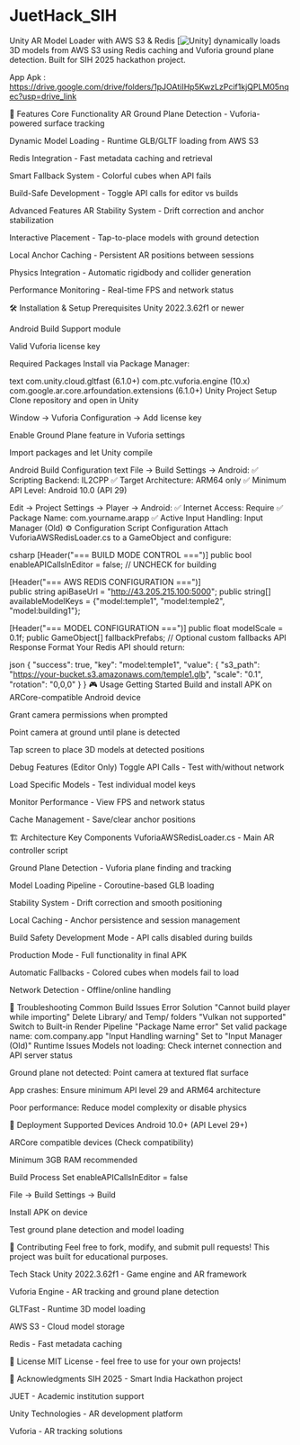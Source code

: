 # JuetHack_SIH
Unity AR Model Loader with AWS S3 & Redis
[![Unity](https://img.shields.io/badge/Unity-2022.3.62f1-black?ps://img.shields.io![Android](https://img.shields.io/badge/Platform-Android-green?logo=t))] dynamically loads 3D models from AWS S3 using Redis caching and Vuforia ground plane detection. Built for SIH 2025 hackathon project.

App Apk : https://drive.google.com/drive/folders/1pJOAtiIHp5KwzLzPcif1kjQPLM05nqec?usp=drive_link

🚀 Features
Core Functionality
AR Ground Plane Detection - Vuforia-powered surface tracking

Dynamic Model Loading - Runtime GLB/GLTF loading from AWS S3

Redis Integration - Fast metadata caching and retrieval

Smart Fallback System - Colorful cubes when API fails

Build-Safe Development - Toggle API calls for editor vs builds

Advanced Features
AR Stability System - Drift correction and anchor stabilization

Interactive Placement - Tap-to-place models with ground detection

Local Anchor Caching - Persistent AR positions between sessions

Physics Integration - Automatic rigidbody and collider generation

Performance Monitoring - Real-time FPS and network status

🛠 Installation & Setup
Prerequisites
Unity 2022.3.62f1 or newer

Android Build Support module

Valid Vuforia license key

Required Packages
Install via Package Manager:

text
com.unity.cloud.gltfast (6.1.0+)
com.ptc.vuforia.engine (10.x)  
com.google.ar.core.arfoundation.extensions (6.1.0+)
Unity Project Setup
Clone repository and open in Unity

Window → Vuforia Configuration → Add license key

Enable Ground Plane feature in Vuforia settings

Import packages and let Unity compile

Android Build Configuration
text
File → Build Settings → Android:
✅ Scripting Backend: IL2CPP
✅ Target Architecture: ARM64 only
✅ Minimum API Level: Android 10.0 (API 29)

Edit → Project Settings → Player → Android:
✅ Internet Access: Require
✅ Package Name: com.yourname.arapp
✅ Active Input Handling: Input Manager (Old)
⚙️ Configuration
Script Configuration
Attach VuforiaAWSRedisLoader.cs to a GameObject and configure:

csharp
[Header("=== BUILD MODE CONTROL ===")]
public bool enableAPICallsInEditor = false; // UNCHECK for building

[Header("=== AWS REDIS CONFIGURATION ===")]  
public string apiBaseUrl = "http://43.205.215.100:5000";
public string[] availableModelKeys = {"model:temple1", "model:temple2", "model:building1"};

[Header("=== MODEL CONFIGURATION ===")]
public float modelScale = 0.1f;
public GameObject[] fallbackPrefabs; // Optional custom fallbacks
API Response Format
Your Redis API should return:

json
{
  "success": true,
  "key": "model:temple1", 
  "value": {
    "s3_path": "https://your-bucket.s3.amazonaws.com/temple1.glb",
    "scale": "0.1",
    "rotation": "0,0,0"
  }
}
🎮 Usage
Getting Started
Build and install APK on ARCore-compatible Android device

Grant camera permissions when prompted

Point camera at ground until plane is detected

Tap screen to place 3D models at detected positions

Debug Features (Editor Only)
Toggle API Calls - Test with/without network

Load Specific Models - Test individual model keys

Monitor Performance - View FPS and network status

Cache Management - Save/clear anchor positions

🏗 Architecture
Key Components
VuforiaAWSRedisLoader.cs - Main AR controller script

Ground Plane Detection - Vuforia plane finding and tracking

Model Loading Pipeline - Coroutine-based GLB loading

Stability System - Drift correction and smooth positioning

Local Caching - Anchor persistence and session management

Build Safety
Development Mode - API calls disabled during builds

Production Mode - Full functionality in final APK

Automatic Fallbacks - Colored cubes when models fail to load

Network Detection - Offline/online handling

🔧 Troubleshooting
Common Build Issues
Error	Solution
"Cannot build player while importing"	Delete Library/ and Temp/ folders
"Vulkan not supported"	Switch to Built-in Render Pipeline
"Package Name error"	Set valid package name: com.company.app
"Input Handling warning"	Set to "Input Manager (Old)"
Runtime Issues
Models not loading: Check internet connection and API server status

Ground plane not detected: Point camera at textured flat surface

App crashes: Ensure minimum API level 29 and ARM64 architecture

Poor performance: Reduce model complexity or disable physics

📱 Deployment
Supported Devices
Android 10.0+ (API Level 29+)

ARCore compatible devices (Check compatibility)

Minimum 3GB RAM recommended

Build Process
Set enableAPICallsInEditor = false

File → Build Settings → Build

Install APK on device

Test ground plane detection and model loading

🤝 Contributing
Feel free to fork, modify, and submit pull requests! This project was built for educational purposes.

Tech Stack
Unity 2022.3.62f1 - Game engine and AR framework

Vuforia Engine - AR tracking and ground plane detection

GLTFast - Runtime 3D model loading

AWS S3 - Cloud model storage

Redis - Fast metadata caching

📄 License
MIT License - feel free to use for your own projects!

🙏 Acknowledgments
SIH 2025 - Smart India Hackathon project

JUET - Academic institution support

Unity Technologies - AR development platform

Vuforia - AR tracking solutions

